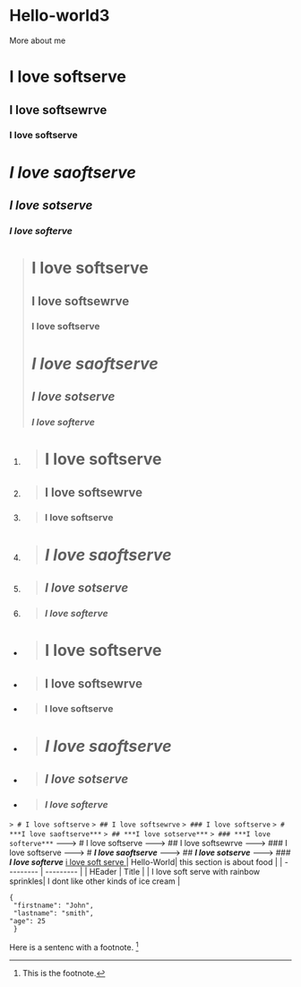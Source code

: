 # Hello-world3
More about me 
# I love softserve
## I love softsewrve
### I love softserve
# ***I love saoftserve***
## ***I love sotserve***
### ***I love softerve***
> # I love softserve
> ## I love softsewrve
> ### I love softserve
> # ***I love saoftserve***
> ## ***I love sotserve***
> ### ***I love softerve***
1. > # I love softserve
2. > ## I love softsewrve
3. > ### I love softserve
4. > # ***I love saoftserve***
5. > ## ***I love sotserve***
6. > ### ***I love softerve***
- > # I love softserve
- > ## I love softsewrve
- > ### I love softserve
- > # ***I love saoftserve***
- > ## ***I love sotserve***
- > ### ***I love softerve***
`> # I love softserve`
`> ## I love softsewrve`
`> ### I love softserve`
`> # ***I love saoftserve***`
`> ## ***I love sotserve***`
`> ### ***I love softerve***`
---> # I love softserve
---> ## I love softsewrve
---> ### I love softserve
---> # ***I love saoftserve***
---> ## ***I love sotserve***
---> ### ***I love softerve***
[i love soft serve ](https://www.example.com)
| Hello-World| this section is about food |
| --------- | --------- |
| HEader | Title |
| I love soft serve with rainbow sprinkles| I dont like other kinds of ice cream |
```
{
 "firstname": "John",
 "lastname": "smith",
"age": 25
 }  
````
 
Here is a sentenc with a footnote. [^1]
[^1]: This is the footnote.
